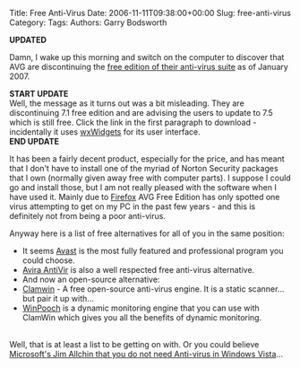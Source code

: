 Title: Free Anti-Virus
Date: 2006-11-11T09:38:00+00:00
Slug: free-anti-virus
Category: 
Tags: 
Authors: Garry Bodsworth

<span style="font-weight:bold;">UPDATED</span>

Damn, I wake up this morning and switch on the computer to discover that AVG are discontinuing the <a href="http://free.grisoft.com/">free edition of their anti-virus suite</a> as of January 2007.

<span style="font-weight:bold;">START UPDATE</span><br />Well, the message as it turns out was a bit misleading.  They are discontinuing 7.1 free edition and are advising the users to update to 7.5 which is still free.  Click the link in the first paragraph to download - incidentally it uses <a href="http://www.wxwidgets.org">wxWidgets</a> for its user interface.<br /><span style="font-weight:bold;">END UPDATE</span>

It has been a fairly decent product, especially for the price, and has meant that I don't have to install one of the myriad of Norton Security packages that I own (normally given away free with computer parts).  I suppose I could go and install those, but I am not really pleased with the software when I have used it.  Mainly due to <a href="http://www.getfirefox.com/">Firefox</a> AVG Free Edition has only spotted one virus attempting to get on my PC in the past few years - and this is definitely not from being a poor anti-virus.

Anyway here is a list of free alternatives for all of you in the same position:<br /><ul><li>It seems <a href="http://www.avast.com/eng/avast_4_home.html">Avast</a> is the most fully featured and professional program you could choose.</li><li><a href="http://www.free-av.com/">Avira AntiVir</a> is also a well respected free anti-virus alternative.</li><li>And now an open-source alternative:</li><li><a href="http://www.clamwin.com/">Clamwin</a> - A free open-source anti-virus engine. It is a static scanner... but pair it up with...</li><li><a href="http://winpooch.free.fr/">WinPooch</a> is a dynamic monitoring engine that you can use with ClamWin which gives you all the benefits of dynamic monitoring.</li></ul><br />Well, that is at least a list to be getting on with.  Or you could believe <a href="http://www.betanews.com/article/Allchin_Suggests_Vista_Wont_Need_Antivirus/1163104965">Microsoft's Jim Allchin that you do not need Anti-virus in Windows Vista</a>...